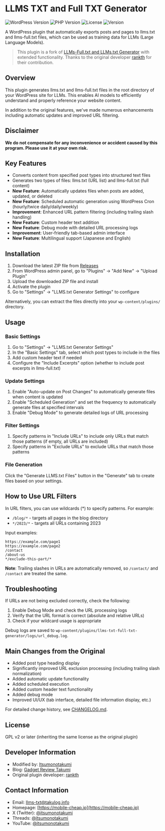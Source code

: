 # LLMS TXT and Full TXT Generator

![WordPress Version](https://img.shields.io/badge/WordPress-5.0%2B-blue)
![PHP Version](https://img.shields.io/badge/PHP-7.0%2B-purple)
![License](https://img.shields.io/badge/License-GPL%20v2%2B-green)
![Version](https://img.shields.io/badge/Version-1.9.1-orange)

A WordPress plugin that automatically exports posts and pages to llms.txt and llms-full.txt files, which can be used as training data for LLMs (Large Language Models).

> This plugin is a fork of [LLMs-Full.txt and LLMs.txt Generator](https://wordpress.org/plugins/llms-full-txt-generator/) with extended functionality. Thanks to the original developer [rankth](https://profiles.wordpress.org/rankth/) for their contribution.

## Overview

This plugin generates llms.txt and llms-full.txt files in the root directory of your WordPress site for LLMs. This enables AI models to efficiently understand and properly reference your website content.

In addition to the original features, we've made numerous enhancements including automatic updates and improved URL filtering.

## Disclaimer

**We do not compensate for any inconvenience or accident caused by this program. Please use it at your own risk.**

## Key Features

- Converts content from specified post types into structured text files
- Generates two types of files: llms.txt (URL list) and llms-full.txt (full content)
- **New Feature**: Automatically updates files when posts are added, updated, or deleted
- **New Feature**: Scheduled automatic generation using WordPress Cron (hourly/twice daily/daily/weekly)
- **Improvement**: Enhanced URL pattern filtering (including trailing slash handling)
- **New Feature**: Custom header text addition
- **New Feature**: Debug mode with detailed URL processing logs
- **Improvement**: User-friendly tab-based admin interface
- **New Feature**: Multilingual support (Japanese and English)

## Installation

1. Download the latest ZIP file from [Releases](https://github.com/itsumonotakumi/llms-txt-full-txt-generator/releases)
2. From WordPress admin panel, go to "Plugins" → "Add New" → "Upload Plugin"
3. Upload the downloaded ZIP file and install
4. Activate the plugin
5. Go to "Settings" → "LLMS.txt Generator Settings" to configure

Alternatively, you can extract the files directly into your `wp-content/plugins/` directory.

## Usage

### Basic Settings

1. Go to "Settings" → "LLMS.txt Generator Settings"
2. In the "Basic Settings" tab, select which post types to include in the files
3. Add custom header text if needed
4. Configure the "Include Excerpts" option (whether to include post excerpts in llms-full.txt)

### Update Settings

1. Enable "Auto-update on Post Changes" to automatically generate files when content is updated
2. Enable "Scheduled Generation" and set the frequency to automatically generate files at specified intervals
3. Enable "Debug Mode" to generate detailed logs of URL processing

### Filter Settings

1. Specify patterns in "Include URLs" to include only URLs that match those patterns (if empty, all URLs are included)
2. Specify patterns in "Exclude URLs" to exclude URLs that match those patterns

### File Generation

Click the "Generate LLMS.txt Files" button in the "Generate" tab to create files based on your settings.

## How to Use URL Filters

In URL filters, you can use wildcards (*) to specify patterns. For example:

- `/blog/*` - targets all pages in the blog directory
- `*/2023/*` - targets all URLs containing 2023

Input examples:
```
https://example.com/page1
https://example.com/page2
/contact
/about-us
*/exclude-this-part/*
```

**Note**: Trailing slashes in URLs are automatically removed, so `/contact/` and `/contact` are treated the same.

## Troubleshooting

If URLs are not being excluded correctly, check the following:

1. Enable Debug Mode and check the URL processing logs
2. Verify that the URL format is correct (absolute and relative URLs)
3. Check if your wildcard usage is appropriate

Debug logs are saved to `wp-content/plugins/llms-txt-full-txt-generator/logs/url_debug.log`.

## Main Changes from the Original

- Added post type heading display
- Significantly improved URL exclusion processing (including trailing slash normalization)
- Added automatic update functionality
- Added scheduled execution
- Added custom header text functionality
- Added debug mode
- Improved UI/UX (tab interface, detailed file information display, etc.)

For detailed change history, see [CHANGELOG.md](CHANGELOG-en.md).

## License

GPL v2 or later (inheriting the same license as the original plugin)

## Developer Information

- Modified by: [Itsumonotakumi](https://twitter.com/itsumonotakumi)
- Blog: [Gadget Review Takumi](https://mobile-cheap.jp)
- Original plugin developer: [rankth](https://profiles.wordpress.org/rankth/)

## Contact Information

- Email: [llms-txt@takulog.info](mailto:llms-txt@takulog.info)
- Homepage: [https://mobile-cheap.jp](https://mobile-cheap.jp)
- X (Twitter): [@itsumonotakumi](https://x.com/itsumonotakumi)
- Threads: [@itsumonotakumi](https://www.threads.net/@itsumonotakumi)
- YouTube: [@itsumonotakumi](https://www.youtube.com/@itsumonotakumi)
